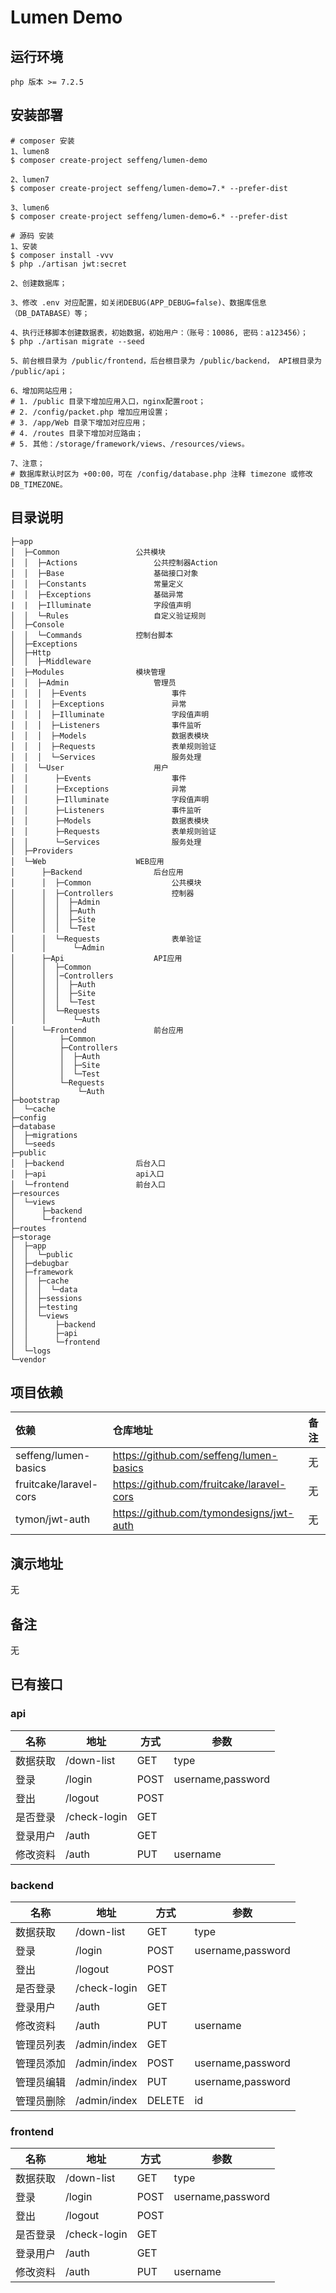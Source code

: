 # Lumen Demo

## 运行环境
```
php 版本 >= 7.2.5
```

## 安装部署
```shell
# composer 安装
1、lumen8
$ composer create-project seffeng/lumen-demo

2、lumen7
$ composer create-project seffeng/lumen-demo=7.* --prefer-dist

3、lumen6
$ composer create-project seffeng/lumen-demo=6.* --prefer-dist

# 源码 安装
1、安装
$ composer install -vvv
$ php ./artisan jwt:secret

2、创建数据库；

3、修改 .env 对应配置，如关闭DEBUG(APP_DEBUG=false)、数据库信息（DB_DATABASE）等；

4、执行迁移脚本创建数据表，初始数据，初始用户：（账号：10086, 密码：a123456）；
$ php ./artisan migrate --seed

5、前台根目录为 /public/frontend，后台根目录为 /public/backend， API根目录为 /public/api；

6、增加网站应用；
# 1. /public 目录下增加应用入口，nginx配置root；
# 2. /config/packet.php 增加应用设置；
# 3. /app/Web 目录下增加对应应用；
# 4. /routes 目录下增加对应路由；
# 5. 其他：/storage/framework/views、/resources/views。

7、注意；
# 数据库默认时区为 +00:00，可在 /config/database.php 注释 timezone 或修改 DB_TIMEZONE。
```

## 目录说明
```
├─app
│  ├─Common                 公共模块
│  │  ├─Actions                 公共控制器Action
│  │  ├─Base                    基础接口对象
│  │  ├─Constants               常量定义
│  │  ├─Exceptions              基础异常
|  |  ├─Illuminate              字段值声明
│  │  └─Rules                   自定义验证规则
│  ├─Console
│  │  └─Commands            控制台脚本
│  ├─Exceptions
│  ├─Http
│  │  ├─Middleware
│  ├─Modules                模块管理
│  │  ├─Admin                   管理员
│  │  │  ├─Events                   事件
│  │  │  ├─Exceptions               异常
│  │  │  ├─Illuminate               字段值声明
│  │  │  ├─Listeners                事件监听
│  │  │  ├─Models                   数据表模块
│  │  │  ├─Requests                 表单规则验证
│  │  │  └─Services                 服务处理
│  │  └─User                    用户
│  │      ├─Events                  事件
│  │      ├─Exceptions              异常
│  │      ├─Illuminate              字段值声明
│  │      ├─Listeners               事件监听
│  │      ├─Models                  数据表模块
│  │      ├─Requests                表单规则验证
│  │      └─Services                服务处理
│  ├─Providers
│  └─Web                    WEB应用
│      ├─Backend                后台应用
│      │  ├─Common                  公共模块
│      │  ├─Controllers             控制器
│      │  │  ├─Admin
│      │  │  ├─Auth
│      │  │  ├─Site
│      │  │  └─Test
│      │  └─Requests                表单验证
│      │      └─Admin
│      ├─Api                    API应用
│      │  ├─Common
│      │  │─Controllers
│      │  │  ├─Auth
│      │  │  ├─Site
│      │  │  └─Test
│      │  └─Requests
│      │      └─Auth
│      └─Frontend               前台应用
│          ├─Common
│          ├─Controllers
│          │  ├─Auth
│          │  ├─Site
│          │  └─Test
│          └─Requests
│              └─Auth
├─bootstrap
│  └─cache
├─config
├─database
│  ├─migrations
│  └─seeds
├─public
│  ├─backend                后台入口
│  ├─api                    api入口
│  └─frontend               前台入口
├─resources
│  └─views
│      ├─backend
│      └─frontend
├─routes
├─storage
│  ├─app
│  │  └─public
│  ├─debugbar
│  ├─framework
│  │  ├─cache
│  │  │  └─data
│  │  ├─sessions
│  │  ├─testing
│  │  └─views
│  │      ├─backend
│  │      ├─api
│  │      └─frontend
│  └─logs
└─vendor
```

## 项目依赖

| 依赖                   | 仓库地址                                  | 备注 |
| :--------------------- | :---------------------------------------- | :--- |
| seffeng/lumen-basics   | https://github.com/seffeng/lumen-basics   | 无   |
| fruitcake/laravel-cors | https://github.com/fruitcake/laravel-cors | 无   |
| tymon/jwt-auth         | https://github.com/tymondesigns/jwt-auth  | 无   |

## 演示地址

无

## 备注

无

## 已有接口

### api

| 名称     | 地址         | 方式 | 参数              |
| -------- | ------------ | ---- | ----------------- |
| 数据获取 | /down-list   | GET  | type              |
| 登录     | /login       | POST | username,password |
| 登出     | /logout      | POST |                   |
| 是否登录 | /check-login | GET  |                   |
| 登录用户 | /auth        | GET  |                   |
| 修改资料 | /auth        | PUT  | username          |

### backend

| 名称       | 地址         | 方式   | 参数              |
| ---------- | ------------ | ------ | ----------------- |
| 数据获取   | /down-list   | GET    | type              |
| 登录       | /login       | POST   | username,password |
| 登出       | /logout      | POST   |                   |
| 是否登录   | /check-login | GET    |                   |
| 登录用户   | /auth        | GET    |                   |
| 修改资料   | /auth        | PUT    | username          |
| 管理员列表 | /admin/index | GET    |                   |
| 管理员添加 | /admin/index | POST   | username,password |
| 管理员编辑 | /admin/index | PUT    | username,password |
| 管理员删除 | /admin/index | DELETE | id                |

### frontend

| 名称     | 地址         | 方式 | 参数              |
| -------- | ------------ | ---- | ----------------- |
| 数据获取 | /down-list   | GET  | type              |
| 登录     | /login       | POST | username,password |
| 登出     | /logout      | POST |                   |
| 是否登录 | /check-login | GET  |                   |
| 登录用户 | /auth        | GET  |                   |
| 修改资料 | /auth        | PUT  | username          |

